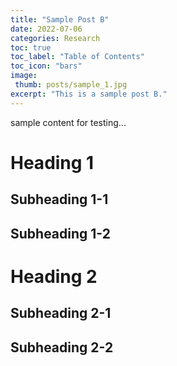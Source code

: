 ```yaml
---
title: "Sample Post B"
date: 2022-07-06
categories: Research
toc: true
toc_label: "Table of Contents"
toc_icon: "bars"
image: 
 thumb: posts/sample_1.jpg
excerpt: "This is a sample post B."
---
```


sample content for testing...

# Heading 1
## Subheading 1-1
## Subheading 1-2

# Heading 2
## Subheading 2-1
## Subheading 2-2